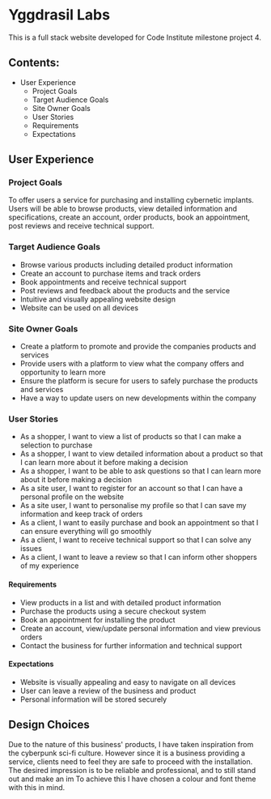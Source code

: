 # Yggdrasil Labs

This is a full stack website developed for Code Institute milestone project 4.

## Contents:
* User Experience
    * Project Goals
    * Target Audience Goals
    * Site Owner Goals
    * User Stories
    * Requirements
    * Expectations

## User Experience

### Project Goals
To offer users a service for purchasing and installing cybernetic implants. Users will be able to browse products, view detailed information and specifications, create an account, order products, book an appointment, post reviews and receive technical support.

### Target Audience Goals
* Browse various products including detailed product information
* Create an account to purchase items and track orders
* Book appointments and receive technical support
* Post reviews and feedback about the products and the service
* Intuitive and visually appealing website design
* Website can be used on all devices

### Site Owner Goals
* Create a platform to promote and provide the companies products and services
* Provide users with a platform to view what the company offers and opportunity to learn more
* Ensure the platform is secure for users to safely purchase the products and services
* Have a way to update users on new developments within the company

### User Stories
* As a shopper, I want to view a list of products so that I can make a selection to purchase
* As a shopper, I want to view detailed information about a product so that I can learn more about it before making a decision
* As a shopper, I want to be able to ask questions so that I can learn more about it before making a decision
* As a site user, I want to register for an account so that I can have a personal profile on the website
* As a site user, I want to personalise my profile so that I can save my information and keep track of orders
* As a client, I want to easily purchase and book an appointment so that I can ensure everything will go smoothly
* As a client, I want to receive technical support so that I can solve any issues
* As a client, I want to leave a review so that I can inform other shoppers of my experience

#### Requirements
* View products in a list and with detailed product information
* Purchase the products using a secure checkout system
* Book an appointment for installing the product
* Create an account, view/update personal information and view previous orders
* Contact the business for further information and technical support

#### Expectations
* Website is visually appealing and easy to navigate on all devices
* User can leave a review of the business and product
* Personal information will be stored securely

## Design Choices
Due to the nature of this business' products, I have taken inspiration from the cyberpunk sci-fi culture. However since it is a business providing a service, clients need to feel they are safe to proceed with the installation. The desired impression is to be reliable and professional, and to still stand out and make an im To achieve this I have chosen a colour and font theme with this in mind.
